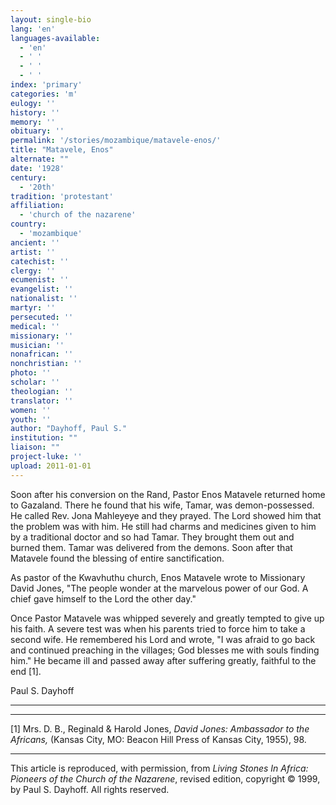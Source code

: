 ```yaml
---
layout: single-bio
lang: 'en'
languages-available:
  - 'en'
  - ' '
  - ' '
  - ' '
index: 'primary'
categories: 'm'
eulogy: ''
history: ''
memory: ''
obituary: ''
permalink: '/stories/mozambique/matavele-enos/'
title: "Matavele, Enos"
alternate: ""
date: '1928'
century:
  - '20th'
tradition: 'protestant'
affiliation:
  - 'church of the nazarene'
country:
  - 'mozambique'
ancient: ''
artist: ''
catechist: ''
clergy: ''
ecumenist: ''
evangelist: ''
nationalist: ''
martyr: ''
persecuted: ''
medical: ''
missionary: ''
musician: ''
nonafrican: ''
nonchristian: ''
photo: ''
scholar: ''
theologian: ''
translator: ''
women: ''
youth: ''
author: "Dayhoff, Paul S."
institution: ""
liaison: ""
project-luke: ''
upload: 2011-01-01
---
```




Soon after his conversion on the Rand, Pastor Enos Matavele returned home to Gazaland. There he found that his wife, Tamar, was demon-possessed. He called Rev. Jona Mahleyeye and they prayed. The Lord showed him that the problem was with him. He still had charms and medicines given to him by a traditional doctor and so had Tamar. They brought them out and burned them. Tamar was delivered from the demons. Soon after that Matavele found the blessing of entire sanctification.

As pastor of the Kwavhuthu church, Enos Matavele wrote to Missionary David Jones, "The people wonder at the marvelous power of our God. A chief gave himself to the Lord the other day."

Once Pastor Matavele was whipped severely and greatly tempted to give up his faith. A severe test was when his parents tried to force him to take a second wife. He remembered his Lord and wrote, "I was afraid to go back and continued preaching in the villages; God blesses me with souls finding him." He became ill and passed away after suffering greatly, faithful to the end [1].

Paul S. Dayhoff

---

_____________________________

[1] Mrs. D. B., Reginald & Harold Jones,  *David Jones: Ambassador to the Africans,* (Kansas City, MO: Beacon Hill Press of Kansas City, 1955), 98.

---

This article is reproduced, with permission, from *Living Stones In Africa: Pioneers of the Church of the Nazarene*, revised edition, copyright &copy; 1999, by Paul S. Dayhoff.  All rights reserved.
